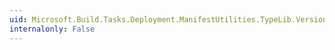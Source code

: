```yaml
---
uid: Microsoft.Build.Tasks.Deployment.ManifestUtilities.TypeLib.Version
internalonly: False
---
```

